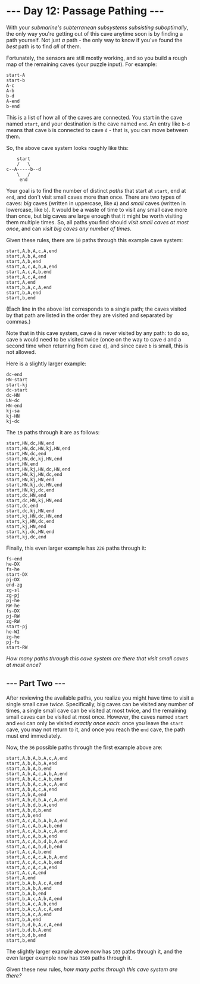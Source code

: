 # --- Day 12: Passage Pathing ---

With your *submarine's subterranean subsystems subsisting suboptimally*, the only way you're getting out of this cave
anytime soon is by finding a path yourself. Not just *a* path - the only way to know if you've found the *best* path is
to find *all* of them.

Fortunately, the sensors are still mostly working, and so you build a rough map of the remaining caves (your puzzle
input). For example:

```
start-A
start-b
A-c
A-b
b-d
A-end
b-end

```

This is a list of how all of the caves are connected. You start in the cave named `start`, and your destination is the
cave named `end`. An entry like `b-d` means that cave `b` is connected to cave `d` - that is, you can move between them.

So, the above cave system looks roughly like this:

```
    start
    /   \
c--A-----b--d
    \   /
     end

```

Your goal is to find the number of distinct *paths* that start at `start`, end at `end`, and don't visit small caves
more than once. There are two types of caves: *big* caves (written in uppercase, like `A`) and *small* caves (written in
lowercase, like `b`). It would be a waste of time to visit any small cave more than once, but big caves are large enough
that it might be worth visiting them multiple times. So, all paths you find should *visit small caves at most once*, and
can *visit big caves any number of times*.

Given these rules, there are `10` paths through this example cave system:

```
start,A,b,A,c,A,end
start,A,b,A,end
start,A,b,end
start,A,c,A,b,A,end
start,A,c,A,b,end
start,A,c,A,end
start,A,end
start,b,A,c,A,end
start,b,A,end
start,b,end

```

(Each line in the above list corresponds to a single path; the caves visited by that path are listed in the order they
are visited and separated by commas.)

Note that in this cave system, cave `d` is never visited by any path: to do so, cave `b` would need to be visited twice
(once on the way to cave `d` and a second time when returning from cave `d`), and since cave `b` is small, this is not
allowed.

Here is a slightly larger example:

```
dc-end
HN-start
start-kj
dc-start
dc-HN
LN-dc
HN-end
kj-sa
kj-HN
kj-dc

```

The `19` paths through it are as follows:

```
start,HN,dc,HN,end
start,HN,dc,HN,kj,HN,end
start,HN,dc,end
start,HN,dc,kj,HN,end
start,HN,end
start,HN,kj,HN,dc,HN,end
start,HN,kj,HN,dc,end
start,HN,kj,HN,end
start,HN,kj,dc,HN,end
start,HN,kj,dc,end
start,dc,HN,end
start,dc,HN,kj,HN,end
start,dc,end
start,dc,kj,HN,end
start,kj,HN,dc,HN,end
start,kj,HN,dc,end
start,kj,HN,end
start,kj,dc,HN,end
start,kj,dc,end

```

Finally, this even larger example has `226` paths through it:

```
fs-end
he-DX
fs-he
start-DX
pj-DX
end-zg
zg-sl
zg-pj
pj-he
RW-he
fs-DX
pj-RW
zg-RW
start-pj
he-WI
zg-he
pj-fs
start-RW

```

*How many paths through this cave system are there that visit small caves at most once?*

## --- Part Two ---

After reviewing the available paths, you realize you might have time to visit a single small cave *twice*. Specifically,
big caves can be visited any number of times, a single small cave can be visited at most twice, and the remaining small
caves can be visited at most once. However, the caves named `start` and `end` can only be visited *exactly once each*:
once you leave the `start` cave, you may not return to it, and once you reach the `end` cave, the path must end
immediately.

Now, the `36` possible paths through the first example above are:

```
start,A,b,A,b,A,c,A,end
start,A,b,A,b,A,end
start,A,b,A,b,end
start,A,b,A,c,A,b,A,end
start,A,b,A,c,A,b,end
start,A,b,A,c,A,c,A,end
start,A,b,A,c,A,end
start,A,b,A,end
start,A,b,d,b,A,c,A,end
start,A,b,d,b,A,end
start,A,b,d,b,end
start,A,b,end
start,A,c,A,b,A,b,A,end
start,A,c,A,b,A,b,end
start,A,c,A,b,A,c,A,end
start,A,c,A,b,A,end
start,A,c,A,b,d,b,A,end
start,A,c,A,b,d,b,end
start,A,c,A,b,end
start,A,c,A,c,A,b,A,end
start,A,c,A,c,A,b,end
start,A,c,A,c,A,end
start,A,c,A,end
start,A,end
start,b,A,b,A,c,A,end
start,b,A,b,A,end
start,b,A,b,end
start,b,A,c,A,b,A,end
start,b,A,c,A,b,end
start,b,A,c,A,c,A,end
start,b,A,c,A,end
start,b,A,end
start,b,d,b,A,c,A,end
start,b,d,b,A,end
start,b,d,b,end
start,b,end

```

The slightly larger example above now has `103` paths through it, and the even larger example now has `3509` paths
through it.

Given these new rules, *how many paths through this cave system are there?*



